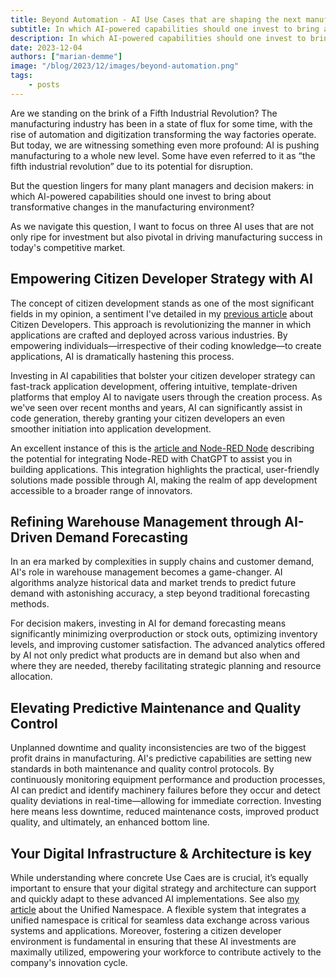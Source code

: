 ```yaml
---
title: Beyond Automation - AI Use Cases that are shaping the next manufacturing frontier
subtitle: In which AI-powered capabilities should one invest to bring about transformative changes in the manufacturing environment?
description: In which AI-powered capabilities should one invest to bring about transformative changes in the manufacturing environment?
date: 2023-12-04
authors: ["marian-demme"]
image: "/blog/2023/12/images/beyond-automation.png"
tags:
    - posts
---
```

Are we standing on the brink of a Fifth Industrial Revolution? The manufacturing industry has been in a state of flux for some time, with the rise of automation and digitization transforming the way factories operate. But today, we are witnessing something even more profound: AI is pushing manufacturing to a whole new level. Some have even referred to it as “the fifth industrial revolution” due to its potential for disruption.

<!--more-->

But the question lingers for many plant managers and decision makers: in which AI-powered capabilities should one invest to bring about transformative changes in the manufacturing environment?

As we navigate this question, I want to focus on three AI uses that are not only ripe for investment but also pivotal in driving manufacturing success in today's competitive market.

## Empowering Citizen Developer Strategy with AI
The concept of citizen development stands as one of the most significant fields in my opinion, a sentiment I've detailed in my [previous article](/blog/2023/10/citizen-development/) about Citizen Developers. This approach is revolutionizing the manner in which applications are crafted and deployed across various industries. By empowering individuals—irrespective of their coding knowledge—to create applications, AI is dramatically hastening this process.

Investing in AI capabilities that bolster your citizen developer strategy can fast-track application development, offering intuitive, template-driven platforms that employ AI to navigate users through the creation process. As we've seen over recent months and years, AI can significantly assist in code generation, thereby granting your citizen developers an even smoother initiation into application development.

An excellent instance of this is the [article and Node-RED Node](/blog/2023/09/chatgpt-for-node-red-developers/) describing the potential for integrating Node-RED with ChatGPT to assist you in building applications. This integration highlights the practical, user-friendly solutions made possible through AI, making the realm of app development accessible to a broader range of innovators.

## Refining Warehouse Management through AI-Driven Demand Forecasting
In an era marked by complexities in supply chains and customer demand, AI's role in warehouse management becomes a game-changer. AI algorithms analyze historical data and market trends to predict future demand with astonishing accuracy, a step beyond traditional forecasting methods.

For decision makers, investing in AI for demand forecasting means significantly minimizing overproduction or stock outs, optimizing inventory levels, and improving customer satisfaction. The advanced analytics offered by AI not only predict what products are in demand but also when and where they are needed, thereby facilitating strategic planning and resource allocation.

## Elevating Predictive Maintenance and Quality Control
Unplanned downtime and quality inconsistencies are two of the biggest profit drains in manufacturing. AI's predictive capabilities are setting new standards in both maintenance and quality control protocols. By continuously monitoring equipment performance and production processes, AI can predict and identify machinery failures before they occur and detect quality deviations in real-time—allowing for immediate correction. Investing here means less downtime, reduced maintenance costs, improved product quality, and ultimately, an enhanced bottom line.

## Your Digital Infrastructure & Architecture is key
While understanding where concrete Use Caes are is crucial, it’s equally important to ensure that your digital strategy and architecture can support and quickly adapt to these advanced AI implementations. See also [my article](/blog/2023/08/uns-article/) about the Unified Namespace. A flexible system that integrates a unified namespace is critical for seamless data exchange across various systems and applications. Moreover, fostering a citizen developer environment is fundamental in ensuring that these AI investments are maximally utilized, empowering your workforce to contribute actively to the company's innovation cycle.
